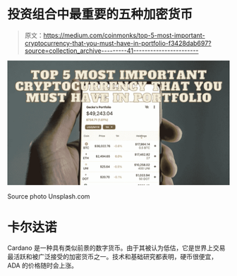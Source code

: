 # 投资组合中最重要的五种加密货币

> 原文：<https://medium.com/coinmonks/top-5-most-important-cryptocurrency-that-you-must-have-in-portfolio-f3428dab697?source=collection_archive---------41----------------------->

![](img/d4f98b8ae5add3324eba3136093602c8.png)

Source photo Unsplash.com

# 卡尔达诺

Cardano 是一种具有类似前景的数字货币。由于其被认为低估，它是世界上交易最活跃和被广泛接受的加密货币之一。技术和基础研究都表明，硬币很便宜，ADA 的价格随时会上涨。
